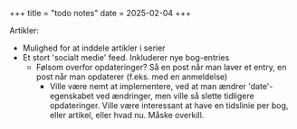 +++
title = "todo notes"
date = 2025-02-04
+++

Artikler:
- Mulighed for at inddele artikler i serier
- Et stort 'socialt medie' feed. Inkluderer nye bog-entries 
	- Følsom overfor opdateringer? Så en post når man laver et entry, en post når man opdaterer (f.eks. med en anmeldelse)
		- Ville være nemt at implementere, ved at man ændrer 'date'-egenskabet ved ændringer, men ville så slette tidligere opdateringer. Ville være interessant at have en tidslinie per bog, eller artikel, eller hvad nu. Måske overkill.